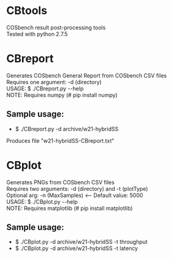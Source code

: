 # CBtools
COSbench result post-processing tools  
Tested with python 2.7.5

# CBreport
Generates COSbench General Report from COSbench CSV files  
Requires one argument: -d (directory)  
USAGE: $ ./CBreport.py --help  
NOTE: Requires numpy (# pip install numpy)  

## Sample usage:
* $ ./CBreport.py -d archive/w21-hybridSS

Produces file "w21-hybridSS-CBreport.txt"

# CBplot
Generates PNGs from COSbench CSV files  
Requires two arguments: -d (directory) and -t (plotType)  
Optional arg: -n (MaxSamples)  <-- Default value: 5000  
USAGE: $ ./CBplot.py --help  
NOTE: Requires matplotlib (# pip install matplotlib)  

## Sample usage:
* $ ./CBplot.py -d archive/w21-hybridSS -t throughput
* $ ./CBplot.py -d archive/w21-hybridSS -t latency
